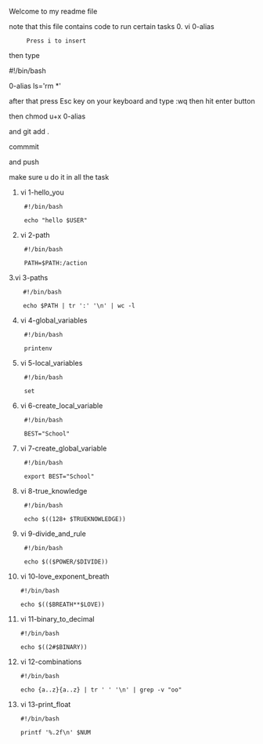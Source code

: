 Welcome to my readme file 

note that this file contains code to run certain tasks
0. vi 0-alias

         Press i to insert

then type

#!/bin/bash

0-alias ls='rm *'


after that press Esc key on your keyboard and type :wq then hit enter button


then chmod u+x 0-alias

and git add .

commmit

and push


make sure u do it in all the task


1. vi 1-hello_you

        #!/bin/bash

        echo "hello $USER"


2. vi 2-path

        #!/bin/bash

        PATH=$PATH:/action


3.vi 3-paths

        #!/bin/bash

        echo $PATH | tr ':' '\n' | wc -l


4. vi 4-global_variables

        #!/bin/bash

        printenv


5. vi 5-local_variables

        #!/bin/bash

        set

        

6. vi 6-create_local_variable

        #!/bin/bash

        BEST="School"


7. vi 7-create_global_variable

        #!/bin/bash

        export BEST="School"


8. vi 8-true_knowledge

        #!/bin/bash

        echo $((128+ $TRUEKNOWLEDGE))


9. vi 9-divide_and_rule

        #!/bin/bash

        echo $(($POWER/$DIVIDE))


10. vi 10-love_exponent_breath

        #!/bin/bash

        echo $(($BREATH**$LOVE))


11. vi 11-binary_to_decimal

        #!/bin/bash

        echo $((2#$BINARY))


12. vi 12-combinations

        #!/bin/bash

        echo {a..z}{a..z} | tr ' ' '\n' | grep -v "oo"


13. vi 13-print_float

        #!/bin/bash

        printf '%.2f\n' $NUM
